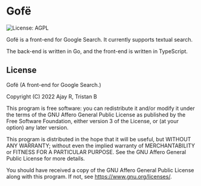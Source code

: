 # Gofë

![License: AGPL](https://img.shields.io/badge/license-AGPL-%233897f0)

Gofë is a front-end for Google Search. It currently supports textual search.

The back-end is written in Go, and the front-end is written in TypeScript.

## License

Gofë (A front-end for Google Search.)

Copyright (C) 2022 Ajay R, Tristan B

This program is free software: you can redistribute it and/or modify it under
the terms of the GNU Affero General Public License as published by the Free
Software Foundation, either version 3 of the License, or (at your option) any
later version.

This program is distributed in the hope that it will be useful, but WITHOUT ANY
WARRANTY; without even the implied warranty of MERCHANTABILITY or FITNESS FOR A
PARTICULAR PURPOSE.  See the GNU Affero General Public License for more details.

You should have received a copy of the GNU Affero General Public License along
with this program.  If not, see <https://www.gnu.org/licenses/>.
